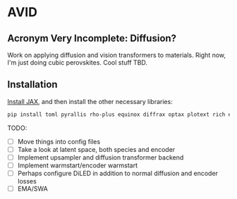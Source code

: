# AVID

## Acronym Very Incomplete: Diffusion?

Work on applying diffusion and vision transformers to materials. Right now, I'm
just doing cubic perovskites. Cool stuff TBD.

## Installation

[Install JAX](https://jax.readthedocs.io/en/latest/installation.html), and then
install the other necessary libraries:

```bash
pip install toml pyrallis rho-plus equinox diffrax optax plotext rich einops pandas plotly matplotlib seaborn pymatgen tfp-nightly[jax] textual textual-dev textual-plotext flax orbax beartype humanize clu pyarrow
```

TODO:

- [ ] Move things into config files
- [ ] Take a look at latent space, both species and encoder
- [ ] Implement upsampler and diffusion transformer backend
- [ ] Implement warmstart/encoder warmstart
- [ ] Perhaps configure DiLED in addition to normal diffusion and encoder losses
- [ ] EMA/SWA
